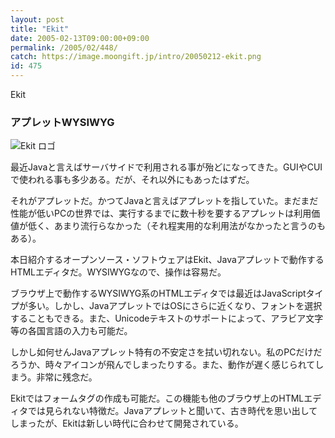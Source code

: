 ```yaml
---
layout: post
title: "Ekit"
date: 2005-02-13T09:00:00+09:00
permalink: /2005/02/448/
catch: https://image.moongift.jp/intro/20050212-ekit.png
id: 475
---
```

Ekit  
<!--more-->

### アプレットWYSIWYG
  

![Ekit ロゴ](https://image.moongift.jp/intro/20050212-ekit.png "Ekit ロゴ")

  

最近Javaと言えばサーバサイドで利用される事が殆どになってきた。GUIやCUIで使われる事も多少ある。だが、それ以外にもあったはずだ。

  

それがアプレットだ。かつてJavaと言えばアプレットを指していた。まだまだ性能が低いPCの世界では、実行するまでに数十秒を要するアプレットは利用価値が低く、あまり流行らなかった（それ程実用的な利用法がなかったと言うのもある）。

  

本日紹介するオープンソース・ソフトウェアはEkit、Javaアプレットで動作するHTMLエディタだ。WYSIWYGなので、操作は容易だ。

  

ブラウザ上で動作するWYSIWYG系のHTMLエディタでは最近はJavaScriptタイプが多い。しかし、JavaアプレットではOSにさらに近くなり、フォントを選択することもできる。また、Unicodeテキストのサポートによって、アラビア文字等の各国言語の入力も可能だ。

  

しかし如何せんJavaアプレット特有の不安定さを拭い切れない。私のPCだけだろうか、時々アイコンが飛んでしまったりする。また、動作が遅く感じられてしまう。非常に残念だ。

  

Ekitではフォームタグの作成も可能だ。この機能も他のブラウザ上のHTMLエディタでは見られない特徴だ。Javaアプレットと聞いて、古き時代を思い出してしまったが、Ekitは新しい時代に合わせて開発されている。

